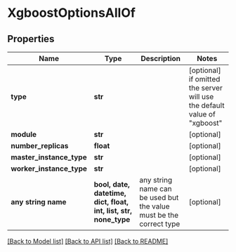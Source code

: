 # XgboostOptionsAllOf


## Properties
Name | Type | Description | Notes
------------ | ------------- | ------------- | -------------
**type** | **str** |  | [optional]  if omitted the server will use the default value of "xgboost"
**module** | **str** |  | [optional] 
**number_replicas** | **float** |  | [optional] 
**master_instance_type** | **str** |  | [optional] 
**worker_instance_type** | **str** |  | [optional] 
**any string name** | **bool, date, datetime, dict, float, int, list, str, none_type** | any string name can be used but the value must be the correct type | [optional]

[[Back to Model list]](../README.md#documentation-for-models) [[Back to API list]](../README.md#documentation-for-api-endpoints) [[Back to README]](../README.md)


